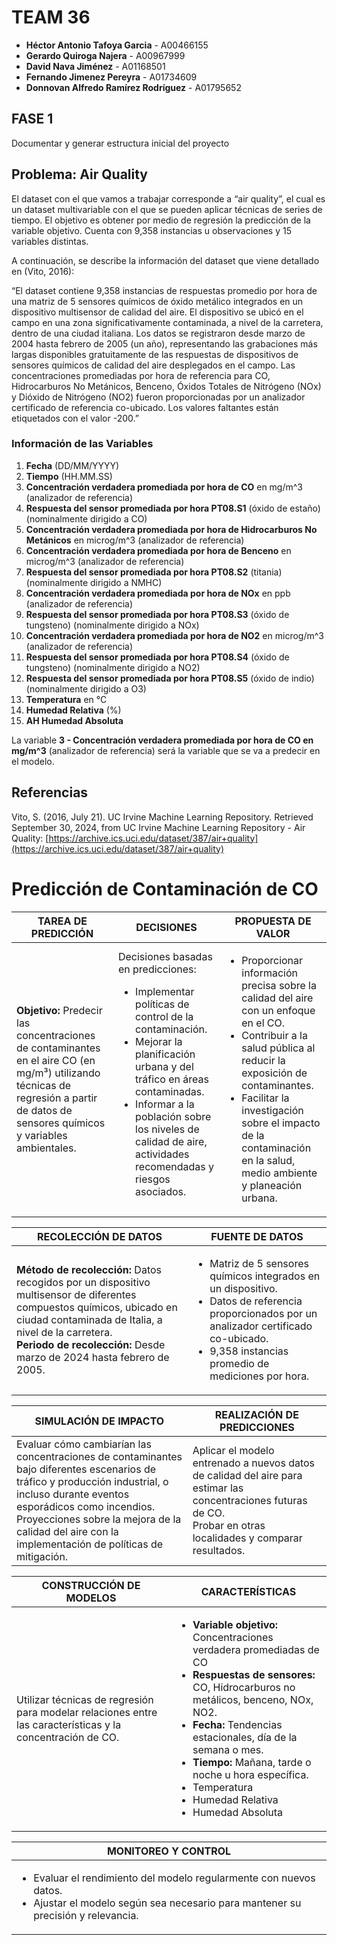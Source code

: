 # TEAM 36

- **Héctor Antonio Tafoya Garcia** - A00466155
- **Gerardo Quiroga Najera** - A00967999
- **David Nava Jiménez** - A01168501
- **Fernando Jimenez Pereyra** - A01734609
- **Donnovan Alfredo Ramírez Rodríguez** - A01795652

## FASE 1
Documentar y generar estructura inicial del proyecto

## Problema: Air Quality

El dataset con el que vamos a trabajar corresponde a “air quality”, el cual es un dataset multivariable con el que se pueden aplicar técnicas de series de tiempo. El objetivo es obtener por medio de regresión la predicción de la variable objetivo. Cuenta con 9,358 instancias u observaciones y 15 variables distintas.

A continuación, se describe la información del dataset que viene detallado en (Vito, 2016):

“El dataset contiene 9,358 instancias de respuestas promedio por hora de una matriz de 5 sensores químicos de óxido metálico integrados en un dispositivo multisensor de calidad del aire. El dispositivo se ubicó en el campo en una zona significativamente contaminada, a nivel de la carretera, dentro de una ciudad italiana. Los datos se registraron desde marzo de 2004 hasta febrero de 2005 (un año), representando las grabaciones más largas disponibles gratuitamente de las respuestas de dispositivos de sensores químicos de calidad del aire desplegados en el campo. Las concentraciones promediadas por hora de referencia para CO, Hidrocarburos No Metánicos, Benceno, Óxidos Totales de Nitrógeno (NOx) y Dióxido de Nitrógeno (NO2) fueron proporcionadas por un analizador certificado de referencia co-ubicado. Los valores faltantes están etiquetados con el valor -200.”

### Información de las Variables

1. **Fecha** (DD/MM/YYYY)
2. **Tiempo** (HH.MM.SS)
3. **Concentración verdadera promediada por hora de CO** en mg/m^3 (analizador de referencia)
4. **Respuesta del sensor promediada por hora PT08.S1** (óxido de estaño) (nominalmente dirigido a CO)
5. **Concentración verdadera promediada por hora de Hidrocarburos No Metánicos** en microg/m^3 (analizador de referencia)
6. **Concentración verdadera promediada por hora de Benceno** en microg/m^3 (analizador de referencia)
7. **Respuesta del sensor promediada por hora PT08.S2** (titania) (nominalmente dirigido a NMHC)
8. **Concentración verdadera promediada por hora de NOx** en ppb (analizador de referencia)
9. **Respuesta del sensor promediada por hora PT08.S3** (óxido de tungsteno) (nominalmente dirigido a NOx)
10. **Concentración verdadera promediada por hora de NO2** en microg/m^3 (analizador de referencia)
11. **Respuesta del sensor promediada por hora PT08.S4** (óxido de tungsteno) (nominalmente dirigido a NO2)
12. **Respuesta del sensor promediada por hora PT08.S5** (óxido de indio) (nominalmente dirigido a O3)
13. **Temperatura** en °C
14. **Humedad Relativa** (%)
15. **AH Humedad Absoluta**

La variable **3 - Concentración verdadera promediada por hora de CO en mg/m^3** (analizador de referencia) será la variable que se va a predecir en el modelo.

## Referencias

Vito, S. (2016, July 21). UC Irvine Machine Learning Repository. Retrieved September 30, 2024, from UC Irvine Machine Learning Repository - Air Quality: [https://archive.ics.uci.edu/dataset/387/air+quality](https://archive.ics.uci.edu/dataset/387/air+quality)


# Predicción de Contaminación de CO

| **TAREA DE PREDICCIÓN**                                                                                             | **DECISIONES**                                                                                                                                       | **PROPUESTA DE VALOR**                                                                                                                              |
|---------------------------------------------------------------------------------------------------------------------|-----------------------------------------------------------------------------------------------------------------------------------------------------|----------------------------------------------------------------------------------------------------------------------------------------------------|
| **Objetivo:** Predecir las concentraciones de contaminantes en el aire CO (en mg/m³) utilizando técnicas de regresión a partir de datos de sensores químicos y variables ambientales. | Decisiones basadas en predicciones: <ul><li>Implementar políticas de control de la contaminación.</li><li>Mejorar la planificación urbana y del tráfico en áreas contaminadas.</li><li>Informar a la población sobre los niveles de calidad de aire, actividades recomendadas y riesgos asociados.</li></ul> | <ul><li>Proporcionar información precisa sobre la calidad del aire con un enfoque en el CO.</li><li>Contribuir a la salud pública al reducir la exposición de contaminantes.</li><li>Facilitar la investigación sobre el impacto de la contaminación en la salud, medio ambiente y planeación urbana.</li></ul> |

| **RECOLECCIÓN DE DATOS**                                                                                                                                                                                                                   | **FUENTE DE DATOS**                                                                                                                                                                                                                  |
|--------------------------------------------------------------------------------------------------------------------------------------------------------------------------------------------------------------------------------------------|-------------------------------------------------------------------------------------------------------------------------------------------------------------------------------------------------------------------------------------|
| **Método de recolección:** Datos recogidos por un dispositivo multisensor de diferentes compuestos químicos, ubicado en ciudad contaminada de Italia, a nivel de la carretera.<br>**Periodo de recolección:** Desde marzo de 2024 hasta febrero de 2005. | <ul><li>Matriz de 5 sensores químicos integrados en un dispositivo.</li><li>Datos de referencia proporcionados por un analizador certificado co-ubicado.</li><li>9,358 instancias promedio de mediciones por hora.</li></ul> |

| **SIMULACIÓN DE IMPACTO**                                                                                                                                                            | **REALIZACIÓN DE PREDICCIONES**                                                                                     |
|--------------------------------------------------------------------------------------------------------------------------------------------------------------------------------------|---------------------------------------------------------------------------------------------------------------------|
| Evaluar cómo cambiarían las concentraciones de contaminantes bajo diferentes escenarios de tráfico y producción industrial, o incluso durante eventos esporádicos como incendios.<br>Proyecciones sobre la mejora de la calidad del aire con la implementación de políticas de mitigación. | Aplicar el modelo entrenado a nuevos datos de calidad del aire para estimar las concentraciones futuras de CO.<br>Probar en otras localidades y comparar resultados. |

| **CONSTRUCCIÓN DE MODELOS**                                                                                      | **CARACTERÍSTICAS**                                                                                                                                                                                                                                                                                                                                                                                   |
|------------------------------------------------------------------------------------------------------------------|--------------------------------------------------------------------------------------------------------------------------------------------------------------------------------------------------------------------------------------------------------------------------------------------------------------------------------------------------------------------------------------------------------|
| Utilizar técnicas de regresión para modelar relaciones entre las características y la concentración de CO. | <ul><li>**Variable objetivo:** Concentraciones verdadera promediadas de CO</li><li>**Respuestas de sensores:** CO, Hidrocarburos no metálicos, benceno, NOx, NO2.</li><li>**Fecha:** Tendencias estacionales, día de la semana o mes.</li><li>**Tiempo:** Mañana, tarde o noche u hora específica.</li><li>Temperatura</li><li>Humedad Relativa</li><li>Humedad Absoluta</li></ul> |

| **MONITOREO Y CONTROL**                                                                                                       |
|-------------------------------------------------------------------------------------------------------------------------------|
| <ul><li>Evaluar el rendimiento del modelo regularmente con nuevos datos.</li><li>Ajustar el modelo según sea necesario para mantener su precisión y relevancia.</li></ul> |